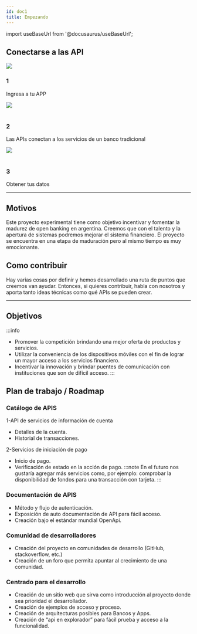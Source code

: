 ```yaml
---
id: doc1
title: Empezando
---
```

import useBaseUrl from '@docusaurus/useBaseUrl';

## Conectarse a las API
<div className="container">
 <div className="row">
     <div className="col col--4">
            <div className="text--center">
              <img  src={useBaseUrl('img/mobile.svg')} />
            </div>
            <h3>1</h3>
            <p>Ingresa a tu APP</p>
    </div> 
    <div className="col col--4">
            <div className="text--center">
            <img  src={useBaseUrl('img/bank.svg')} />
            </div>
            <br/>
            <h3>2</h3>
            <p>Las APIs conectan a los servicios de un banco tradicional  </p>
    </div> 
    <div className="col col--4">
            <div className="text--center">
            <img  src={useBaseUrl('img/server.svg')} />
            </div>
            <br/>
            <h3>3</h3>
            <p>Obtener tus datos</p>
    </div>
  </div>
</div>

---
## Motivos
Este proyecto experimental tiene como objetivo incentivar y fomentar la madurez de open banking en argentina. Creemos que con el talento y la apertura de sistemas podremos mejorar el sistema financiero. 
El proyecto se encuentra en una etapa de maduración pero al mismo tiempo es muy emocionante. 
## Como contribuir
Hay varias cosas por definir y hemos desarrollado una ruta de puntos que creemos van ayudar. 
Entonces, si quieres contribuir, habla con nosotros y aporta tanto ideas técnicas como qué APIs se pueden crear. 


---
## Objetivos
:::info

*	Promover la competición brindando una mejor oferta de productos y servicios.
*	Utilizar la conveniencia de los dispositivos móviles con el fin de lograr un mayor acceso a los servicios financiero.
*	Incentivar la innovación y brindar puentes de comunicación con instituciones que son de difícil acceso.
:::

## Plan de trabajo / Roadmap
### Catálogo de APIS
1-API de servicios de información de cuenta
*	Detalles de la cuenta. 
*	Historial de transacciones.

2-Servicios de iniciación de pago
*	Inicio de pago.
*	Verificación de estado en la acción de pago.
:::note
En el futuro nos gustaría agregar más servicios como, por ejemplo: comprobar la disponibilidad de fondos para una transacción con tarjeta.
:::
### Documentación de APIS
*	Método y flujo de autenticación. 
*	Exposición de auto documentación de API para fácil acceso.
*	Creación bajo el estándar mundial OpenApi.
### Comunidad de desarrolladores
*	Creación del proyecto en comunidades de desarrollo (GitHub, stackoverflow, etc.)
*	Creación de un foro que permita apuntar al crecimiento de una comunidad.
### Centrado para el desarrollo
*	Creación de un sitio web que sirva como introducción al proyecto donde sea prioridad el desarrollador.
*	Creación de ejemplos de acceso y proceso. 
*	Creación de arquitecturas posibles para Bancos y Apps.
*	Creación de “api en explorador” para fácil prueba y acceso a la funcionalidad.
